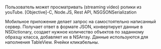 Пользователь может просматривать (streaming video) ролики из youTube.
[Objective]-C, Node.JS, Rest API, NSGSONSerialization

Мобильное приложение делает запрос на самостоятельно написанный сервер. Получает ответ в формате JSON, конвертирует данные в NSDictionary, создает нужное количество объектов по заданному образцу класса, добавляет их в NSArray. Данные используются для наполнения TableView. Ячейки кликабельны.
